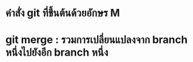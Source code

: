 # คำสั่ง git ที่ขึ้นต้นด้วยอักษร M
# git merge : รวมการเปลี่ยนแปลงจาก branch หนึ่งไปยังอีก branch หนึ่ง
